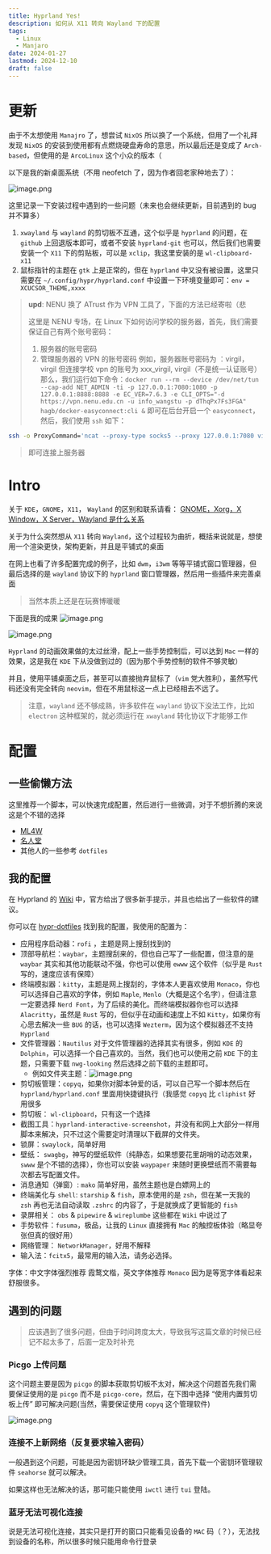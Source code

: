 ```yaml
---
title: Hyprland Yes!
description: 如何从 X11 转向 Wayland 下的配置
tags:
  - Linux
  - Manjaro
date: 2024-01-27
lastmod: 2024-12-10
draft: false
---
```


# 更新

由于不太想使用 `Manajro` 了，想尝试 `NixOS` 所以换了一个系统，但用了一个礼拜发现 `NixOS` 的安装到使用都有点燃烧硬盘寿命的意思，所以最后还是变成了 `Arch-based`，但使用的是 `ArcoLinux` 这个小众的版本（

以下是我的新桌面系统（不用 neofetch 了，因为作者回老家种地去了）：

![image.png](https://virgil-civil-1311056353.cos.ap-shanghai.myqcloud.com/img/202405251728640.png)

这里记录一下安装过程中遇到的一些问题（未来也会继续更新，目前遇到的 bug 并不算多）

1. `xwayland` 与 `wayland` 的剪切板不互通，这个似乎是 `hyprland` 的问题，在 `github` 上回退版本即可，或者不安装 `hyprland-git` 也可以，然后我们也需要安装一个 `X11` 下的剪贴板，可以是 `xclip`，我这里安装的是 `wl-clipboard-x11`
2. 鼠标指针的主题在 `gtk` 上是正常的，但在 `hyprland` 中又没有被设置，这里只需要在 `~/.config/hypr/hyprland.conf` 中设置一下环境变量即可：`env = XCUCSOR_THEME,xxxx`

> **upd**: NENU 换了 ATrust 作为 VPN 工具了，下面的方法已经寄啦（悲
>
> 这里是 NENU 专场，在 Linux 下如何访问学校的服务器，首先，我们需要保证自己有两个账号密码：
>
> 1. 服务器的账号密码
> 2. 管理服务器的 VPN 的账号密码
>    例如，服务器账号密码为 ：virgil， virgil
>    但连接学校 vpn 的账号为 xxx_virgil, virgil（不是统一认证账号）
>    那么，我们运行如下命令：`docker run --rm --device /dev/net/tun --cap-add NET_ADMIN -ti -p 127.0.0.1:7080:1080 -p 127.0.0.1:8888:8888 -e EC_VER=7.6.3 -e CLI_OPTS="-d https://vpn.nenu.edu.cn -u info_wangstu -p dThqPx7Fs3FGA" hagb/docker-easyconnect:cli &`
>    即可在后台开启一个 `easyconnect`，然后，我们使用 `ssh` 如下：

```bash
ssh -o ProxyCommand='ncat --proxy-type socks5 --proxy 127.0.0.1:7080 virgil@<host-ip>
```

> 即可连接上服务器

# Intro

关于 `KDE`，`GNOME`，`X11`， `Wayland` 的区别和联系请看： [GNOME，Xorg，X Window，X Server，Wayland 是什么关系](https://www.zhihu.com/question/503270852)

关于为什么突然想从 `X11` 转向 `Wayland`，这个过程较为曲折，概括来说就是，想使用一个渲染更快，架构更新，并且是平铺式的桌面

在网上也看了许多配置完成的例子，比如 `dwm`，`i3wm` 等等平铺式窗口管理器，但最后选择的是 `wayland` 协议下的 `hyprland` 窗口管理器，然后用一些插件来完善桌面

> 当然本质上还是在玩赛博暖暖

下面是我的成果
![image.png](https://virgil-civil-1311056353.cos.ap-shanghai.myqcloud.com/img/202402230022942.png)

![image.png](https://virgil-civil-1311056353.cos.ap-shanghai.myqcloud.com/img/202402230023153.png)

`Hyprland` 的动画效果做的太过丝滑，配上一些手势控制后，可以达到 `Mac` 一样的效果，这是我在 `KDE` 下从没做到过的（因为那个手势控制的软件不够灵敏）

并且，使用平铺桌面之后，甚至可以直接抛弃鼠标了（`vim` 党大胜利），虽然写代码还没有完全转向 `neovim`，但在不用鼠标这一点上已经相去不远了。

> 注意，`wayland` 还不够成熟，许多软件在 `wayland` 协议下没法工作，比如 `electron` 这种框架的，就必须运行在 `xwayland` 转化协议下才能够工作

# 配置

## 一些偷懒方法

这里推荐一个脚本，可以快速完成配置，然后进行一些微调，对于不想折腾的来说这是个不错的选择

- [ML4W](https://gitlab.com/stephan-raabe/dotfiles)
- [名人堂](https://hyprland.org/hall_of_fame/)
- 其他人的一些参考 `dotfiles`

## 我的配置

在 Hyprland 的 [Wiki](https://wiki.hyprland.org/) 中，官方给出了很多新手提示，并且也给出了一些软件的建议。

你可以在 [hypr-dotfiles](https://github.com/topdeoo/hyprland-dotfiles) 找到我的配置，我使用的配置为：

- 应用程序启动器：`rofi` ，主题是网上搜刮找到的
- 顶部导航栏：`waybar`，主题搜刮来的，但也自己写了一些配置，但注意的是 `waybar` 其实和其他功能联动不强，你也可以使用 `ewww` 这个软件（似乎是 `Rust` 写的，速度应该有保障）
- 终端模拟器：`kitty`，主题是网上搜刮的，字体本人更喜欢使用 `Monaco`，你也可以选择自己喜欢的字体，例如 `Maple`, `Menlo`（大概是这个名字），但请注意一定要选择 `Nerd Font`，为了后续的美化。而终端模拟器你也可以选择 `Alacritty`，虽然是 `Rust` 写的，但似乎在动画和速度上不如 `Kitty`，如果你有心思去解决一些 `BUG` 的话，也可以选择 `Wezterm`，因为这个模拟器还不支持 `Hyprland`
- 文件管理器：`Nautilus` 对于文件管理器的选择其实有很多，例如 `KDE` 的 `Dolphin`，可以选择一个自己喜欢的。当然，我们也可以使用之前 `KDE` 下的主题，只需要下载 `nwg-looking` 然后选择之前下载的主题即可。
  - 例如文件夹主题：![image.png](https://virgil-civil-1311056353.cos.ap-shanghai.myqcloud.com/img/202402230002634.png)
- 剪切板管理：`copyq`，如果你对脚本钟爱的话，可以自己写一个脚本然后在 `hyprland/hyprland.conf` 里面用快捷键执行（我感觉 `copyq` 比 `cliphist` 好用很多
- 剪切板： `wl-clipboard`，只有这一个选择
- 截图工具：`hyprland-interactive-screenshot`，并没有和网上大部分一样用脚本来解决，只不过这个需要定时清理以下截屏的文件夹。
- 锁屏：`swaylock`，简单好用
- 壁纸： `swagbg`，神写的壁纸软件（纯静态，如果想要花里胡哨的动态效果，`swww` 是个不错的选择），你也可以安装 `waypaper` 来随时更换壁纸而不需要每次都去写配置文件。
- 消息通知（弹窗）: `mako` 简单好用，虽然主题也是白嫖网上的
- 终端美化与 `shell`: `starship` & `fish`，原本使用的是 `zsh`，但在某一天我的 `zsh` 再也无法自动读取 `.zshrc` 的内容了，于是就换成了更智能的 `fish`
- 录屏相关： `obs` & `pipewire` & `wireplumbe` 这些都在 `Wiki` 中说过了
- 手势软件：`fusuma`，极品，让我的 `Linux` 直接拥有 `Mac` 的触控板体验（略显夸张但真的很好用）
- 网络管理： `NetworkManager`，好用不解释
- 输入法：`fcitx5`，最常用的输入法，请务必选择。

字体：中文字体强烈推荐 霞鹜文楷，英文字体推荐 `Monaco` 因为是等宽字体看起来舒服很多。

## 遇到的问题

> 应该遇到了很多问题，但由于时间跨度太大，导致我写这篇文章的时候已经记不起太多了，后面一定及时补充

### Picgo 上传问题

这个问题主要是因为 `picgo` 的脚本获取剪切板不太对，解决这个问题首先我们需要保证使用的是 `picgo` 而不是 `picgo-core`，然后，在下图中选择 “使用内置剪切板上传” 即可解决问题(当然，需要保证使用 `copyq` 这个管理软件)

![image.png](https://virgil-civil-1311056353.cos.ap-shanghai.myqcloud.com/img/202402230021751.png)

### 连接不上新网络（反复要求输入密码）

一般遇到这个问题，可能是因为密钥环缺少管理工具，首先下载一个密钥环管理软件 `seahorse` 就可以解决。

如果这样也无法解决的话，那可能只能使用 `iwctl` 进行 `tui` 登陆。

### 蓝牙无法可视化连接

说是无法可视化连接，其实只是打开的窗口只能看见设备的 `MAC` 码（？），无法找到设备的名称，所以很多时候只能用命令行登录
